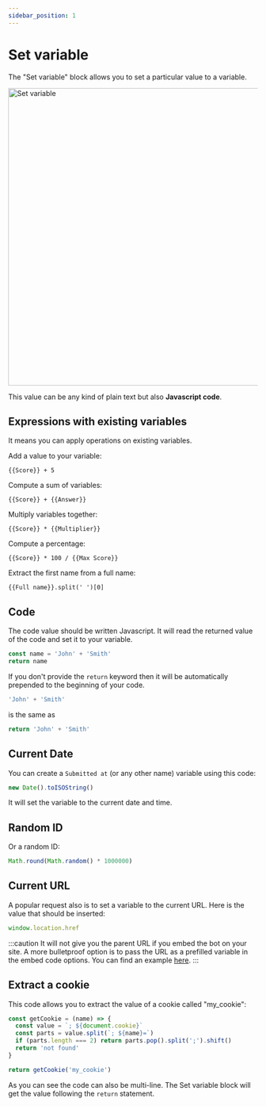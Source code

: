 ```yaml
---
sidebar_position: 1
---
```


# Set variable

The "Set variable" block allows you to set a particular value to a variable.

<img src="/img/blocks/logic/set-variable.png" width="600" alt="Set variable"/>

This value can be any kind of plain text but also **Javascript code**.

## Expressions with existing variables

It means you can apply operations on existing variables.

Add a value to your variable:

```
{{Score}} + 5
```

Compute a sum of variables:

```
{{Score}} + {{Answer}}
```

Multiply variables together:

```
{{Score}} * {{Multiplier}}
```

Compute a percentage:

```
{{Score}} * 100 / {{Max Score}}
```

Extract the first name from a full name:

```
{{Full name}}.split(' ')[0]
```

## Code

The code value should be written Javascript. It will read the returned value of the code and set it to your variable.

```js
const name = 'John' + 'Smith'
return name
```

If you don't provide the `return` keyword then it will be automatically prepended to the beginning of your code.

```js
'John' + 'Smith'
```

is the same as

```js
return 'John' + 'Smith'
```

## Current Date

You can create a `Submitted at` (or any other name) variable using this code:

```js
new Date().toISOString()
```

It will set the variable to the current date and time.

## Random ID

Or a random ID:

```js
Math.round(Math.random() * 1000000)
```

## Current URL

A popular request also is to set a variable to the current URL. Here is the value that should be inserted:

```js
window.location.href
```

:::caution
It will not give you the parent URL if you embed the bot on your site.
A more bulletproof option is to pass the URL as a prefilled variable in the embed code options. You can find an example [here](/embed/html-javascript#additional-configuration).
:::

## Extract a cookie

This code allows you to extract the value of a cookie called "my_cookie":

```js
const getCookie = (name) => {
  const value = `; ${document.cookie}`
  const parts = value.split(`; ${name}=`)
  if (parts.length === 2) return parts.pop().split(';').shift()
  return 'not found'
}

return getCookie('my_cookie')
```

As you can see the code can also be multi-line. The Set variable block will get the value following the `return` statement.
